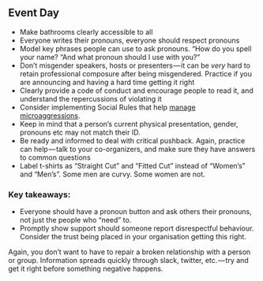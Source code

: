 ## Event Day

* Make bathrooms clearly accessible to all
* Everyone writes their pronouns, everyone should respect pronouns
* Model key phrases people can use to ask pronouns. “How do you spell your name? “And what pronoun should I use with you?”
* Don’t misgender speakers, hosts or presenters — it can be _very_ hard to retain professional composure after being misgendered. Practice if you are announcing and having a hard time getting it right
* Clearly provide a code of conduct and encourage people to read it, and understand the repercussions of violating it
* Consider implementing Social Rules that help [manage microaggressions](https://www.recurse.com/manual#sub-sec-social-rules).
* Keep in mind that a person’s current physical presentation, gender, pronouns etc may not match their ID.
* Be ready and informed to deal with critical pushback. Again, practice can help — talk to your co-organizers, and make sure they have answers to common questions
* Label t-shirts as “Straight Cut” and “Fitted Cut” instead of “Women’s” and “Men’s”. Some men are curvy. Some women are not.

### Key takeaways:
* Everyone should have a pronoun button and ask others their pronouns, not just the people who “need” to.
* Promptly show support should someone report disrespectful behaviour. Consider the trust being placed in your organisation getting this right.

Again, you don’t want to have to repair a broken relationship with a person or group. Information spreads quickly through slack, twitter, etc. — try and get it right before something negative happens.
